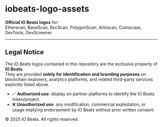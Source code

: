 # iobeats-logo-assets

**Official IO Beats logos** for:  
Etherscan, BaseScan, BscScan, PolygonScan, Arbiscan, Coinscope, DexTools, DexScreener.

---

## Legal Notice

The IO Beats logos contained in this repository are the exclusive property of **IO Beats**.  
They are provided **solely for identification and branding purposes** on blockchain explorers, analytics platforms, and related third-party services explicitly listed above.

- ✅ **Authorized use**: display on partner platforms to identify the IO Beats token/project.  
- ❌ **Unauthorized use**: any modification, commercial exploitation, or usage implying endorsement by IO Beats without prior written consent.  

© 2025 IO Beats. All rights reserved.
